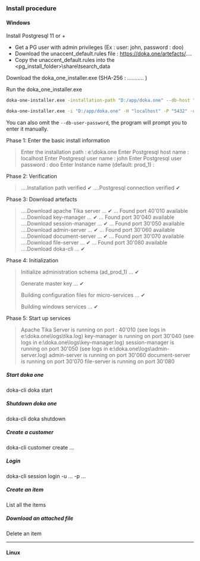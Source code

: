 ### Install procedure

#### Windows

Install Postgresql 11 or +

* Get a PG user with admin privileges (Ex : user: john, password : doo)
* Download the unaccent_default.rules file : https://doka.one/artefacts/....
* Copy the  unaccent_default.rules  into the  <pg_install_folder>\share\tsearch_data

Download the doka_one_installer.exe (SHA-256 : ........... )

Run the doka_one_installer.exe



```bash
doka-one-installer.exe -installation-path "D:/app/doka.one" --db-host "localhost" --db-port "5432" --db-user-name "john" --db-user-password "doo" --instance-name "test_2" --release-number "0.1.0"

doka-one-installer.exe -i "D:/app/doka.one" -H "localhost" -P "5432" -u "john" -p "doo" -I "test_2" -r "0.1.0"
```

You can also omit the `--db-user-password`, the program will prompt you to enter it manually.



Phase 1: Enter the basic install information 

> Enter the installation path :  e:\doka.one
> Enter Postgresql host name : localhost
> Enter Postgresql user name : john
> Enter Postgresql user password : doo
> Enter Instance name (default: prod_1) :

Phase 2: Verification 

> ....Installation path verified ✔
> ....Postgresql connection verified ✔

Phase 3: Download artefacts

> ....Download apache Tika server ... ✔ ... Found port 40'010 available
> ....Download key-manager ... ✔ ... Found port 30'040 available
> ....Download session-manager ... ✔ ... Found port 30'050 available
> ....Download admin-server ... ✔ ... Found port 30'060 available
> ....Download document-server ... ✔ ... Found port 30'070 available
>....Download file-server ... ✔ ... Found port 30'080 available
> ....Download doka-cli ... ✔

Phase 4: Initialization

> Initialize administration schema (ad_prod_1) ... ✔
> 
> Generate master key ... ✔
> 
> Building configuration files for micro-services ... ✔
>
> Building windows services ... ✔

Phase 5: Start up services

> Apache Tika Server is running on port : 40'010 (see logs in e:\doka.one\logs\\tika.log)
> key-manager is running on port 30'040 (see logs in e:\doka.one\logs\key-manager.log)
> session-manager is running on port 30'050 (see logs in e:\doka.one\logs\admin-server.log)
> admin-server is running on port 30'060
> document-server is running on port 30'070
>file-server is running on port 30'080

##### Start doka one

doka-cli doka start

##### Shutdown doka one

doka-cli doka shutdown

##### Create a customer

doka-cli customer create ...

##### Login

doka-cli session login -u ... -p ...

##### Create an item

List all the items

##### Download an attached file

Delete an item


---



#### Linux
